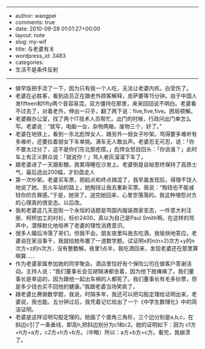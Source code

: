 - --
- author: wangpei
- comments: true
- date: 2010-09-28 01:01:27+00:00
- layout: note
- slug: my-wif
- title: 与老婆有关
- wordpress_id: 3483
- categories:
- 生活不是条件反射
- --
- 做早饭把手烫了一下，因为只有我一个人吃，无法让老婆内疚。白受伤了。 
- 老婆在必胜客，看到店员正在跟老外顾客解释，皮萨要等15分钟。由于中国人发fifteen和fifty两个音容易混，双方僵持在那里，来来回回说不明白。老婆看不过去了，对着老外，伸出一只手，翻了两下说：five,five,five。困局顿解。
- 老婆搬办公室，找了两个IT技术人员帮忙。出门的时候，行政问出门单怎么写。老婆说：“就写，电脑一台，杂物两箱，废物三个，好了。”
- 老婆在地铁上，看到一东北彪悍女人，跟另外一弱女子吵架。骂得要多难听有多难听，还要拉着弱女下车单挑。满车无人敢出声。老婆忍无可忍，说：「你不要太过分了，这不是你们东北那疙瘩。」彪悍女怒目回头：「你说谁？」此时车上有正义群众说：「就说你！」骂人者灰溜溜下车了。
- 跟老婆进了一天摄影棚，我累得睡在沙发上。老婆倒是自始至终保持了高昂士气，最后选出200幅，才刻盘走人
- 第一次吵架。老婆买车票，把起点和终点搞混了，我早晨发现后，得理不饶人地说了她。去火车站的路上，她掏钱让我去重新买票。我说：“掏钱也不能减轻你的负罪感。”于是，她哭了。送完她回来，心里空落落的。我这种埋怨对方的心理真的很变态。以后改。
- 我和老婆这几天逛街一个永恒的话题是骂国内服装商家变态，一件意大利注册、柯桥加工的衬衫，标价2400，真以为自己是Paul Smith啊。在这样的骂声中，潜移默化地培养了老婆的理性消费意识。
- 很多人婚后冷落了哥们，但我不会。朋友夜里叫我去吃酒，我愉快地答应。老婆说在家没事干，我就给她布置了一道数学题。试证明x的n(n>2)次方+y的n次方=z的n次方，没有整数解。夜里1点半，我吃酒回来，发现老婆还在那里算啊算……
- 作为老婆家属参加她的同学聚会。酒店里恰好有个保险公司在做客户答谢活动。主持人说：“我们董事长会见胡锦涛都坐着，因为他下肢瘫痪了。我们董事长是幸运的，因为跟他一起出车祸的人都死了。我们董事长有毛多钞票，但是多少钱也买不回他的健康。”我跟老婆当场笑疯了。 
- 跟老婆比赛做数学题，我说，时隔多年，我还可以把勾股定理给证明出来，老婆说，我也能。五分钟过后，我凭着记忆给出了一个《中学生数理化》中的简洁证明。
- 老婆是这样证明勾股定理的。她画了个直角三角形，三个边分别是a,b,c，在斜边c引了一条垂线，即高h,把斜边划分为c1和c2。她的证明如下：因为 c1方+h方=a方，c2方+h方=b方。（中略）所以：a方+b方=c方。看完，我崩溃了。
